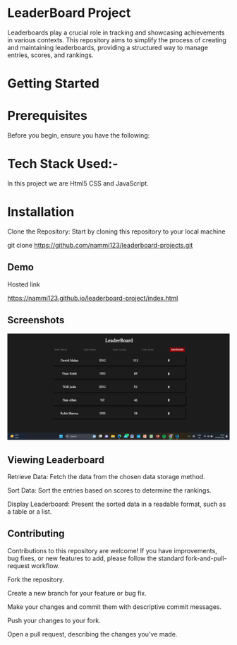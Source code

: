 
# LeaderBoard Project

Leaderboards play a crucial role in tracking and showcasing achievements in various contexts. This repository aims to simplify the process of creating and maintaining leaderboards, providing a structured way to manage entries, scores, and rankings.

# Getting Started
# Prerequisites
Before you begin, ensure you have the following:

# Tech Stack Used:-
 In this project we are Html5 CSS and JavaScript.

# Installation
Clone the Repository: Start by cloning this repository to your local machine 

git clone https://github.com/nammi123/leaderboard-projects.git

## Demo

Hosted link

https://nammi123.github.io/leaderboard-project/index.html
## Screenshots

![App Screenshot](https://github.com/nammi123/leaderboard-project/blob/master/leaderboard.png?raw=true)


## Viewing Leaderboard

Retrieve Data: Fetch the data from the chosen data storage method.

Sort Data: Sort the entries based on scores to determine the rankings.

Display Leaderboard: Present the sorted data in a readable format, such as a table or a list.
## Contributing
Contributions to this repository are welcome! If you have improvements, bug fixes, or new features to add, please follow the standard fork-and-pull-request workflow.

Fork the repository.

Create a new branch for your feature or bug fix.

Make your changes and commit them with descriptive commit messages.

Push your changes to your fork.

Open a pull request, describing the changes you've made.
